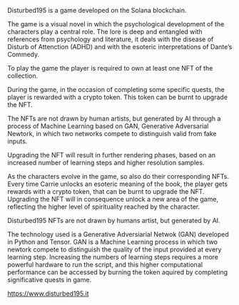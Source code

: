 
Disturbed195 is a game developed on the Solana blockchain. 

The game is a visual novel in which the psychological development of the characters play a central role. The 
lore is deep and entangled with references from psychology and literature, it deals with the disease of 
Disturb of Attenction (ADHD) and with the esoteric interpretations of Dante’s Commedy.

To play the game the player is required to own at least one NFT of the collection.

During the game, in the occasion of completing some specific quests, the player is rewarded with a crypto 
token. This token can be burnt to upgrade the NFT.

The NFTs are not drawn by human artists, but generated by AI through a process of Machine Learning based 
on GAN, Generative Adversarial Newtork, in which two networks compete to distinguish valid from fake 
inputs.

Upgrading the NFT will result in further rendering phases, based on an increased number of learning steps 
and higher resolution samples. 

As the characters evolve in the game, so also do their corresponding NFTs. Every time Carrie unlocks an 
esoteric meaning of the book, the player gets rewards with a crypto token, that can be burnt to upgrade the 
NFT. Upgrading the NFT will in consequence unlock a new area of the game, reflecting the higher level of 
spirituality reached by the character.

Disturbed195 NFTs are not drawn by humans artist, but generated by AI. 

The technology used is a Generative Adversiarial Netwok (GAN) developed in Python and Tensor. 
GAN is a Machine Learning process in which two newtork compete to distinguish the quality of the input 
provided at every learning step. Increasing the numbers of learning steps requires a more powerful hardware 
to run the script, and this higher computational performance can be accessed by burning the token aquired 
by completing significative quests in game.

https://www.disturbed195.it
